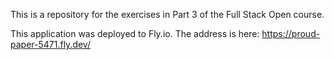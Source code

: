 This is a repository for the exercises in Part 3 of the Full Stack Open course.

This application was deployed to Fly.io. The address is here:
https://proud-paper-5471.fly.dev/
